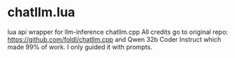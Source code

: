 # chatllm.lua
lua api wrapper for llm-inference chatllm.cpp
All credits go to original repo: https://github.com/foldl/chatllm.cpp and Qwen 32b Coder Instruct which made 99% of work. I only guided it with prompts.
